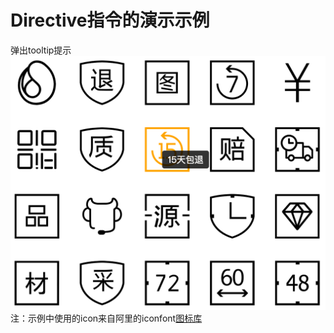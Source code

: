 # Directive指令的演示示例  
弹出tooltip提示  
![Demo截图](./screenshot/directive-hover.png)
注：示例中使用的icon来自阿里的iconfont[图标库](http://iconfont.cn/collections/detail?cid=918) 
